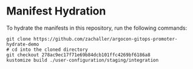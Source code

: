 # Manifest Hydration

To hydrate the manifests in this repository, run the following commands:

```shell
git clone https://github.com/zachaller/argocon-gitops-promoter-hydrate-demo
# cd into the cloned directory
git checkout 278ac9ec17f71e69b84dcb101ffc4269bf6186a8
kustomize build ./user-configuration/staging/integration
```
